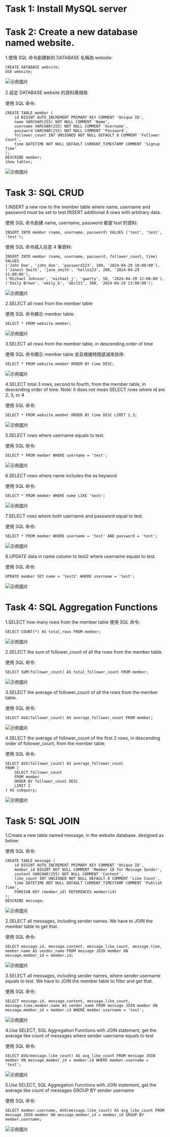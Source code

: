 # Task 1: Install MySQL server

# Task 2: Create a new database named website.

1.使用 SQL 命令創建新的 DATABASE 名稱為 website:

```
CREATE DATABASE website;
USE website;
```

![示例圖片](PIC/pic1.JPG)

2.設定 DATABASE website 的資料庫規格

使用 SQL 命令:

```
CREATE TABLE member (
    id BIGINT AUTO_INCREMENT PRIMARY KEY COMMENT 'Unique ID',
    name VARCHAR(255) NOT NULL COMMENT 'Name',
    username VARCHAR(255) NOT NULL COMMENT 'Username',
    password VARCHAR(255) NOT NULL COMMENT 'Password',
    follower_count INT UNSIGNED NOT NULL DEFAULT 0 COMMENT 'Follower Count',
    time DATETIME NOT NULL DEFAULT CURRENT_TIMESTAMP COMMENT 'Signup Time'
);
DESCRIBE member;
show tables;
```

![示例圖片](PIC/pic2.JPG)

# Task 3: SQL CRUD

1.INSERT a new row to the member table where name, username and password must be set to test.INSERT additional 4 rows with arbitrary data.

使用 SQL 命令創建 name, username, password 都是'test'的資料:

```
INSERT INTO member (name, username, password) VALUES ('test', 'test', 'test');
```

使用 SQL 命令插入任意 4 筆資料:

```
INSERT INTO member (name, username, password, follower_count, time)
VALUES
('John Doe', 'john_doe', 'password123', 100, '2024-04-29 10:00:00'),
('Janest Smith', 'jane_smith', 'hello123', 200, '2024-04-29 11:00:00'),
('Michael Johnson', 'michael_j', 'qwerty', 50, '2024-04-29 12:00:00'),
('Emily Brown', 'emily_b', 'abc123', 300, '2024-04-29 13:00:00');
```

![示例圖片](PIC/pic3.JPG)

2.SELECT all rows from the member table

使用 SQL 命令顯示 member table:

```
SELECT * FROM website.member;
```

![示例圖片](PIC/pic4.JPG)

3.SELECT all rows from the member table, in descending order of time

使用 SQL 命令顯示 member table 並且根據時間遞減來排序:

```
SELECT * FROM website.member ORDER BY time DESC;
```

![示例圖片](PIC/pic5.JPG)

4.SELECT total 3 rows, second to fourth, from the member table, in descending order of time. Note: it does not mean SELECT rows where id are 2, 3, or 4

使用 SQL 命令:

```
SELECT * FROM website.member ORDER BY time DESC LIMIT 2,3;
```

![示例圖片](PIC/pic6.JPG)

5.SELECT rows where username equals to test.

使用 SQL 命令:

```
SELECT * FROM member WHERE username = 'test';
```

![示例圖片](PIC/pic7.JPG)

6.SELECT rows where name includes the es keyword

使用 SQL 命令:

```
SELECT * FROM member WHERE name LIKE '%es%';
```

![示例圖片](PIC/pic8.JPG)

7.SELECT rows where both username and password equal to test.

使用 SQL 命令:

```
SELECT * FROM member WHERE username = 'test' AND password = 'test';
```

![示例圖片](PIC/pic9.JPG)

8.UPDATE data in name column to test2 where username equals to test.

使用 SQL 命令:

```
UPDATE member SET name = 'test2' WHERE username = 'test';
```

![示例圖片](PIC/pic10.JPG)

# Task 4: SQL Aggregation Functions

1.SELECT how many rows from the member table
使用 SQL 命令:

```
SELECT COUNT(*) AS total_rows FROM member;
```

![示例圖片](PIC/pic11.JPG)

2.SELECT the sum of follower_count of all the rows from the member table.

使用 SQL 命令:

```
SELECT SUM(follower_count) AS total_follower_count FROM member;
```

![示例圖片](PIC/pic12.JPG)

3.SELECT the average of follower_count of all the rows from the member table.

使用 SQL 命令:

```
SELECT AVG(follower_count) AS average_follower_count FROM member;
```

![示例圖片](PIC/pic13.JPG)

4.SELECT the average of follower_count of the first 2 rows, in descending order of follower_count, from the member table.

使用 SQL 命令:

```
SELECT AVG(follower_count) AS average_follower_count
FROM (
    SELECT follower_count
    FROM member
    ORDER BY follower_count DESC
    LIMIT 2
) AS subquery;
```

![示例圖片](PIC/pic14.JPG)

# Task 5: SQL JOIN

1.Create a new table named message, in the website database. designed as below:

使用 SQL 命令:

```
CREATE TABLE message (
    id BIGINT AUTO_INCREMENT PRIMARY KEY COMMENT 'Unique ID',
    member_id BIGINT NOT NULL COMMENT 'Member ID for Message Sender',
    content VARCHAR(255) NOT NULL COMMENT 'Content',
    like_count INT UNSIGNED NOT NULL DEFAULT 0 COMMENT 'Like Count',
    time DATETIME NOT NULL DEFAULT CURRENT_TIMESTAMP COMMENT 'Publish Time',
    FOREIGN KEY (member_id) REFERENCES member(id)
);
DESCRIBE message;
```

![示例圖片](PIC/picMessage.JPG)

2.SELECT all messages, including sender names. We have to JOIN the member table to get that.

使用 SQL 命令:

```
SELECT message.id, message.content, message.like_count, message.time, member.name AS sender_name FROM message JOIN member ON message.member_id = member.id;
```

![示例圖片](PIC/pic15.JPG)

3.SELECT all messages, including sender names, where sender username equals to test. We have to JOIN the member table to filter and get that.

使用 SQL 命令:

```
SELECT message.id, message.content, message.like_count, message.time,member.name AS sender_name FROM message JOIN member ON message.member_id = member.id WHERE member.username = 'test';
```

![示例圖片](PIC/pic16.JPG)

4.Use SELECT, SQL Aggregation Functions with JOIN statement, get the average like
count of messages where sender username equals to test

使用 SQL 命令:

```
SELECT AVG(message.like_count) AS avg_like_count FROM message JOIN member ON message.member_id = member.id WHERE member.username = 'test';
```

![示例圖片](PIC/pic17.JPG)

5.Use SELECT, SQL Aggregation Functions with JOIN statement, get the average like count of messages GROUP BY sender username

使用 SQL 命令:

```
SELECT member.username, AVG(message.like_count) AS avg_like_count FROM message JOIN member ON message.member_id = member.id GROUP BY member.username;
```

![示例圖片](PIC/pic18.JPG)

